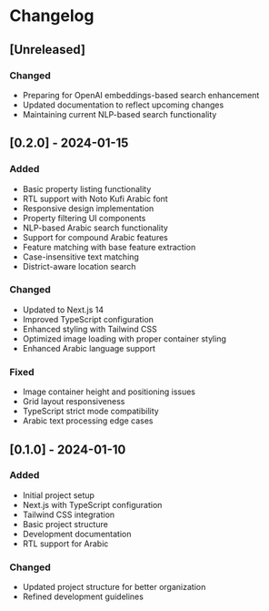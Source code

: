 # Changelog

## [Unreleased]
### Changed
- Preparing for OpenAI embeddings-based search enhancement
- Updated documentation to reflect upcoming changes
- Maintaining current NLP-based search functionality

## [0.2.0] - 2024-01-15
### Added
- Basic property listing functionality
- RTL support with Noto Kufi Arabic font
- Responsive design implementation
- Property filtering UI components
- NLP-based Arabic search functionality
- Support for compound Arabic features
- Feature matching with base feature extraction
- Case-insensitive text matching
- District-aware location search

### Changed
- Updated to Next.js 14
- Improved TypeScript configuration
- Enhanced styling with Tailwind CSS
- Optimized image loading with proper container styling
- Enhanced Arabic language support

### Fixed
- Image container height and positioning issues
- Grid layout responsiveness
- TypeScript strict mode compatibility
- Arabic text processing edge cases

## [0.1.0] - 2024-01-10
### Added
- Initial project setup
- Next.js with TypeScript configuration
- Tailwind CSS integration
- Basic project structure
- Development documentation
- RTL support for Arabic

### Changed
- Updated project structure for better organization
- Refined development guidelines 